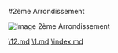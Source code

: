 #2ème Arrondissement

![Image 2ème Arrondissement](/Im_2.jpg "Image 2ème Arrondissement")

[\12.md](5.md)
[\1.md](2.md)
[\index.md](index.md)